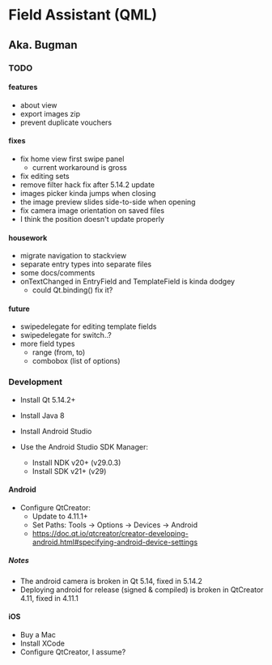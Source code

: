 
# Field Assistant (QML)
## Aka. Bugman


### TODO

#### features
- about view
- export images zip
- prevent duplicate vouchers

#### fixes
- fix home view first swipe panel
    - current workaround is gross
- fix editing sets
- remove filter hack fix after 5.14.2 update
- images picker kinda jumps when closing
- the image preview slides side-to-side when opening
- fix camera image orientation on saved files
- I think the position doesn't update properly

#### housework
- migrate navigation to stackview
- separate entry types into separate files
- some docs/comments
- onTextChanged in EntryField and TemplateField is kinda dodgey
    - could Qt.binding() fix it?

#### future
- swipedelegate for editing template fields
- swipedelegate for switch..?
- more field types
    - range (from, to)
    - combobox (list of options)


### Development

+ Install Qt 5.14.2+
+ Install Java 8
+ Install Android Studio

+ Use the Android Studio SDK Manager:
    + Install NDK v20+ (v29.0.3)
    + Install SDK v21+ (v29)

#### Android

+ Configure QtCreator:
    + Update to 4.11.1+
    + Set Paths: Tools -> Options -> Devices -> Android
    + https://doc.qt.io/qtcreator/creator-developing-android.html#specifying-android-device-settings

##### Notes
+ The android camera is broken in Qt 5.14, fixed in 5.14.2
+ Deploying android for release (signed & compiled) is broken in QtCreator 4.11, fixed in 4.11.1

#### iOS
+ Buy a Mac
+ Install XCode
+ Configure QtCreator, I assume?
